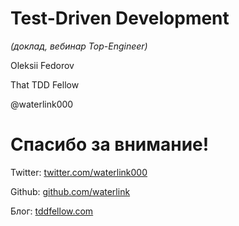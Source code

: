 # Test-Driven Development

*(доклад, вебинар Top-Engineer)*

Oleksii Fedorov

That TDD Fellow

@waterlink000



# Спасибо за внимание!

Twitter: [twitter.com/waterlink000](https://twitter.com/waterlink000)

Github: [github.com/waterlink](https://github.com/waterlink)

Блог: [tddfellow.com](http://tddfellow.com)
